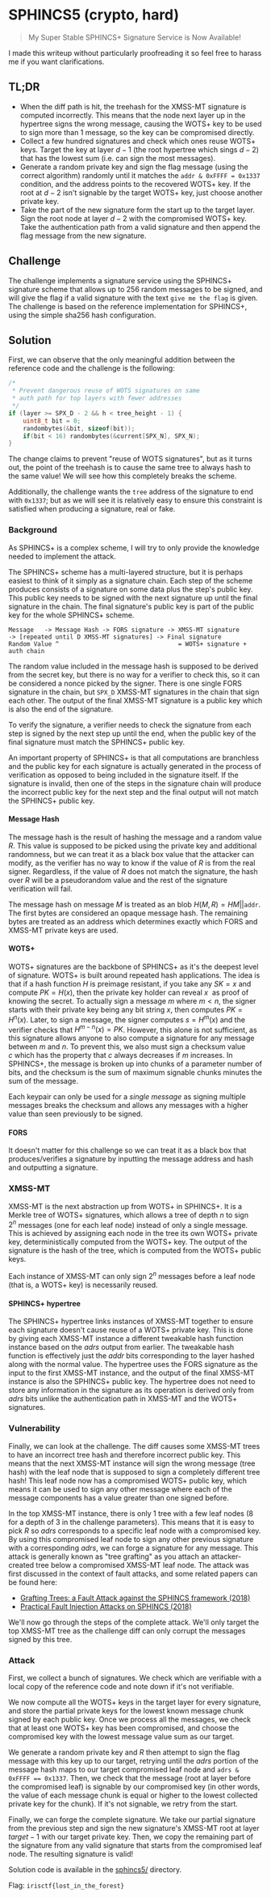 # SPHINCS5 (crypto, hard)

> My Super Stable SPHINCS+ Signature Service is Now Available!

I made this writeup without particularly proofreading it so feel free to harass me if you want clarifications.

## TL;DR
- When the diff path is hit, the treehash for the XMSS-MT signature is computed incorrectly. This means that the node next layer up in the hypertree signs the wrong message, causing the WOTS+ key to be used to sign more than 1 message, so the key can be compromised directly.
- Collect a few hundred signatures and check which ones reuse WOTS+ keys. Target the key at layer $d-1$ (the root hypertree which sings $d-2$) that has the lowest sum (i.e. can sign the most messages).
- Generate a random private key and sign the flag message (using the correct algorithm) randomly until it matches the `addr & 0xFFFF = 0x1337` condition, and the address points to the recovered WOTS+ key. If the root at $d-2$ isn't signable by the target WOTS+ key, just choose another private key.
- Take the part of the new signature form the start up to the target layer. Sign the root node at layer $d-2$ with the compromised WOTS+ key. Take the authentication path from a valid signature and then append the flag message from the new signature.

## Challenge
The challenge implements a signature service using the SPHINCS+ signature scheme that allows up to 256 random messages to be signed, and will give the flag if a valid signature with the text `give me the flag` is given. The challenge is based on the reference implementation for SPHINCS+, using the simple sha256 hash configuration.

## Solution
First, we can observe that the only meaningful addition between the reference code and the challenge is the following:
```c
/* 
 * Prevent dangerous reuse of WOTS signatures on same
 * auth path for top layers with fewer addresses
 */
if (layer >= SPX_D - 2 && h < tree_height - 1) {
    uint8_t bit = 0;
    randombytes(&bit, sizeof(bit));
    if(bit < 16) randombytes(&current[SPX_N], SPX_N);
}
```

The change claims to prevent "reuse of WOTS signatures", but as it turns out, the point of the treehash is to cause the same tree to always hash to the same value! We will see how this completely breaks the scheme.

Additionally, the challenge wants the `tree` address of the signature to end with `0x1337`; but as we will see it is relatively easy to ensure this constraint is satisfied when producing a signature, real or fake.

### Background
As SPHINCS+ is a complex scheme, I will try to only provide the knowledge needed to implement the attack.

The SPHINCS+ scheme has a multi-layered structure, but it is perhaps easiest to think of it simply as a signature chain. Each step of the scheme produces consists of a signature on some data plus the step's public key. This public key needs to be signed with the next signature up until the final signature in the chain. The final signature's public key is part of the public key for the whole SPHINCS+ scheme.

```
Message   -> Message Hash -> FORS signature -> XMSS-MT signature             -> [repeated until D XMSS-MT signatures] -> Final signature
Random Value ^                                 = WOTS+ signature + auth chain
```

The random value included in the message hash is supposed to be derived from the secret key, but there is no way for a verifier to check this, so it can be considered a nonce picked by the signer. There is one single FORS signature in the chain, but `SPX_D` XMSS-MT signatures in the chain that sign each other. The output of the final XMSS-MT signature is a public key which is also the end of the signature.

To verify the signature, a verifier needs to check the signature from each step is signed by the next step up until the end, when the public key of the final signature must match the SPHINCS+ public key.

An important property of SPHINCS+ is that all computations are branchless and the public key for each signature is actually generated in the process of verification as opposed to being included in the signature itself. If the signature is invalid, then one of the steps in the signature chain will produce the incorrect public key for the next step and the final output will not match the SPHINCS+ public key.

#### Message Hash
The message hash is the result of hashing the message and a random value $R$. This value is supposed to be picked using the private key and additional randomness, but we can treat it as a black box value that the attacker can modify, as the verifier has no way to know if the value of $R$ is from the real signer. Regardless, if the value of $R$ does not match the signature, the hash over $R$ will be a pseudorandom value and the rest of the signature verification will fail.

The message hash on message $M$ is treated as an blob $H(M, R) = HM || \texttt{addr}$. The first bytes are considered an opaque message hash. The remaining bytes are treated as an address which determines exactly which FORS and XMSS-MT private keys are used.

#### WOTS+
WOTS+ signatures are the backbone of SPHINCS+ as it's the deepest level of signature. WOTS+ is built around repeated hash applications. The idea is that if a hash function $H$ is preimage resistant, if you take any $SK=x$ and compute $PK=H(x)$, then  the private key holder can reveal $x$  as proof of knowing the secret. To actually sign a message $m$ where $m<n$, the signer starts with their private key being any bit string $x$, then computes $PK=H^n(x)$. Later, to sign a message, the signer computes $s=H^{m}(x)$ and the verifier checks that $H^{m-n}(x)=PK$. However, this alone is not sufficient, as this signature allows anyone to also compute a signature for any message between $m$ and $n$. To prevent this, we also must sign a checksum value $c$ which has the property that $c$ always decreases if $m$ increases. In SPHINCS+, the message is broken up into chunks of a parameter number of bits, and the checksum is the sum of maximum signable chunks minutes the sum of the message.

Each keypair can only be used for a _single message_ as signing multiple messages breaks the checksum and allows any messages with a higher value than seen previously to be signed.

#### FORS
It doesn't matter for this challenge so we can treat it as a black box that produces/verifies a signature by inputting the message address and hash and outputting a signature.

### XMSS-MT
XMSS-MT is the next abstraction up from WOTS+ in SPHINCS+. It is a Merkle tree of WOTS+ signatures, which allows a tree of depth $n$ to sign $2^n$ messages (one for each leaf node) instead of only a single message. This is achieved by assigning each node in the tree its own WOTS+ private key, deterministically computed from the WOTS+ key. The output of the signature is the hash of the tree, which is computed from the WOTS+ public keys.

Each instance of XMSS-MT can only sign $2^n$ messages before a leaf node (that is, a WOTS+ key) is necessarily reused.

#### SPHINCS+ hypertree

The SPHINCS+ hypertree links instances of XMSS-MT together to ensure each signature doesn't cause reuse of a WOTS+ private key. This is done by giving each XMSS-MT instance a different tweakable hash function instance based on the $adrs$ output from earlier. The tweakable hash function is effectively just the $addr$ bits corresponding to the layer hashed along with the normal value. The hypertree uses the FORS signature as the input to the first XMSS-MT instance, and the output of the final XMSS-MT instance is also the SPHINCS+ public key. The hypertree does not need to store any information in the signature as its operation is derived only from $adrs$ bits unlike the authentication path in XMSS-MT and the WOTS+ signatures.

### Vulnerability
Finally, we can look at the challenge. The diff causes some XMSS-MT trees to have an incorrect tree hash and therefore incorrect public key. This means that the next XMSS-MT instance will sign the wrong message (tree hash) with the leaf node that is supposed to sign a completely different tree hash! This leaf node now has a compromised WOTS+ public key, which means it can be used to sign any other message where each of the message components has a value greater than one signed before.

In the top XMSS-MT instance, there is only 1 tree with a few leaf nodes (8 for a depth of 3 in the challenge parameters). This means that it is easy to pick $R$ so $adrs$ corresponds to a specific leaf node with a compromised key. By using this compromised leaf node to sign any other previous signature with a corresponding $adrs$, we can forge a signature for any message. This attack is generally known as "tree grafting" as you attach an attacker-created tree below a compromised XMSS-MT leaf node. The attack was first discussed in the context of fault attacks, and some related papers can be found here:

- [Grafting Trees: a Fault Attack against the SPHINCS framework (2018)](https://eprint.iacr.org/2018/102.pdf)
- [Practical Fault Injection Attacks on SPHINCS (2018)](https://eprint.iacr.org/2018/674.pdf)

We'll now go through the steps of the complete attack. We'll only target the top XMSS-MT tree as the challenge diff can only corrupt the messages signed by this tree.

### Attack
First, we collect a bunch of signatures. We check which are verifiable with a local copy of the reference code and note down if it's not verifiable.

We now compute all the WOTS+ keys in the target layer for every signature, and store the partial private keys for the lowest known message chunk signed by each public key. Once we process all the messages, we check that at least one WOTS+ key has been compromised, and choose the compromised key with the lowest message value sum as our target.

We generate a random private key and $R$ then attempt to sign the flag message with this key up to our target, retrying until the $adrs$ portion of the message hash maps to our target compromised leaf node and `adrs & 0xFFFF == 0x1337`. Then, we check that the message (root at layer before the compromised leaf) is signable by our compromised key (in other words, the value of each message chunk is equal or higher to the lowest collected private key for the chunk). If it's not signable, we retry from the start.

Finally, we can forge the complete signature. We take our partial signature from the previous step and sign the new signature's XMSS-MT root at layer $target-1$ with our target private key. Then, we copy the remaining part of the signature from any valid signature that starts from the compromised leaf node. The resulting signature is valid!

Solution code is available in the [sphincs5/](sphincs5/) directory.

Flag: `irisctf{lost_in_the_forest}`

